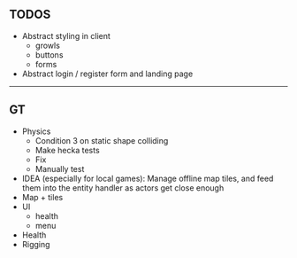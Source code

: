 ## TODOS

- Abstract styling in client
  - growls
  - buttons
  - forms
- Abstract login / register form and landing page

---

## GT

- Physics
  - Condition 3 on static shape colliding
  - Make hecka tests
  - Fix
  - Manually test
- IDEA (especially for local games): Manage offline map tiles, and feed them into the entity handler as actors get close enough
- Map + tiles
- UI
  - health
  - menu
- Health
- Rigging

